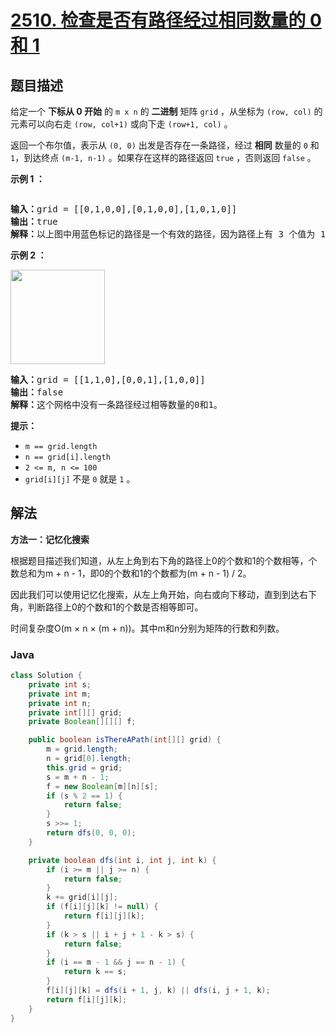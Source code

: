 # [2510. 检查是否有路径经过相同数量的 0 和 1](https://leetcode.cn/problems/check-if-there-is-a-path-with-equal-number-of-0s-and-1s)

## 题目描述

<p>给定一个 <strong>下标从 0 开始</strong> 的 <code>m x n</code> 的 <strong>二进制</strong> 矩阵 <code>grid</code> ，从坐标为 <code>(row, col)</code> 的元素可以向右走 <code>(row, col+1)</code> 或向下走 <code>(row+1, col)</code> 。</p>

<p>返回一个布尔值，表示从 <code>(0, 0)</code> 出发是否存在一条路径，经过 <strong>相同</strong> 数量的 <code>0</code> 和 <code>1</code>，到达终点 <code>(m-1, n-1)</code> 。如果存在这样的路径返回 <code>true</code> ，否则返回 <code>false</code> 。</p>

<p><strong class="example">示例 1 ：</strong></p>
<img alt="" src="https://gcore.jsdelivr.net/gh/doocs/leetcode@main/solution/2500-2599/2510.Check%20if%20There%20is%20a%20Path%20With%20Equal%20Number%20of%200%27s%20And%201%27s/images/yetgriddrawio-4.png" />
<pre>
<b>输入：</b>grid = [[0,1,0,0],[0,1,0,0],[1,0,1,0]]
<b>输出：</b>true
<b>解释：</b>以上图中用蓝色标记的路径是一个有效的路径，因为路径上有 3 个值为 1 的单元格和 3 个值为 0 的单元格。由于存在一个有效的路径，因此返回 true 。
</pre>

<p><strong class="example">示例 2 ：</strong></p>
<img alt="" src="https://gcore.jsdelivr.net/gh/doocs/leetcode@main/solution/2500-2599/2510.Check%20if%20There%20is%20a%20Path%20With%20Equal%20Number%20of%200%27s%20And%201%27s/images/yetgrid2drawio-1.png" style="width: 151px; height: 151px;" />
<pre>
<b>输入：</b>grid = [[1,1,0],[0,0,1],[1,0,0]]
<b>输出：</b>false
<b>解释：</b>这个网格中没有一条路径经过相等数量的0和1。
</pre>

<p><strong>提示：</strong></p>

<ul>
	<li><code>m == grid.length</code></li>
	<li><code>n == grid[i].length</code></li>
	<li><code>2 &lt;= m, n &lt;= 100</code></li>
	<li><code>grid[i][j]</code> 不是&nbsp;<code>0</code> 就是&nbsp;<code>1</code> 。</li>
</ul>

## 解法

**方法一：记忆化搜索**

根据题目描述我们知道，从左上角到右下角的路径上0的个数和1的个数相等，个数总和为m + n - 1，即0的个数和1的个数都为(m + n - 1) / 2。

因此我们可以使用记忆化搜索，从左上角开始，向右或向下移动，直到到达右下角，判断路径上0的个数和1的个数是否相等即可。

时间复杂度O(m × n × (m + n))。其中m和n分别为矩阵的行数和列数。

### **Java**

```java
class Solution {
    private int s;
    private int m;
    private int n;
    private int[][] grid;
    private Boolean[][][] f;

    public boolean isThereAPath(int[][] grid) {
        m = grid.length;
        n = grid[0].length;
        this.grid = grid;
        s = m + n - 1;
        f = new Boolean[m][n][s];
        if (s % 2 == 1) {
            return false;
        }
        s >>= 1;
        return dfs(0, 0, 0);
    }

    private boolean dfs(int i, int j, int k) {
        if (i >= m || j >= n) {
            return false;
        }
        k += grid[i][j];
        if (f[i][j][k] != null) {
            return f[i][j][k];
        }
        if (k > s || i + j + 1 - k > s) {
            return false;
        }
        if (i == m - 1 && j == n - 1) {
            return k == s;
        }
        f[i][j][k] = dfs(i + 1, j, k) || dfs(i, j + 1, k);
        return f[i][j][k];
    }
}
```
